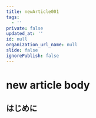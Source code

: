 ```yaml
---
title: newArticle001
tags:
  - ''
private: false
updated_at: ''
id: null
organization_url_name: null
slide: false
ignorePublish: false
---
```

# new article body

## はじめに
